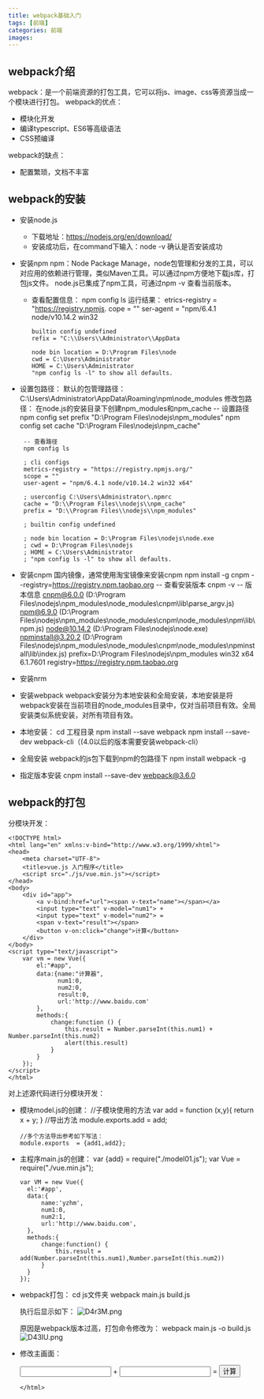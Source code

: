 ```yaml
---
title: webpack基础入门
tags: [前端]
categories: 前端
images: 
---
```

## webpack介绍
webpack：是一个前端资源的打包工具，它可以将js、image、css等资源当成一个模块进行打包。
webpack的优点：
- 模块化开发
- 编译typescript、ES6等高级语法
- CSS预编译

webpack的缺点：
- 配置繁琐，文档不丰富



## webpack的安装
- 安装node.js
	- 下载地址：https://nodejs.org/en/download/
	- 安装成功后，在command下输入：node -v 确认是否安装成功

- 安装npm
  npm：Node Package Manage，node包管理和分发的工具，可以对应用的依赖进行管理，类似Maven工具。可以通过npm方便地下载js库，打包js文件。
  node.js已集成了npm工具，可通过npm -v 查看当前版本。
  - 查看配置信息：
        npm config ls
        运行结果：
		etrics-registry = "https://registry.npmjs.
		cope = ""
		ser-agent = "npm/6.4.1 node/v10.14.2 win32
		
		builtin config undefined
		refix = "C:\\Users\\Administrator\\AppData
		
		node bin location = D:\Program Files\node
		cwd = C:\Users\Administrator
		HOME = C:\Users\Administrator
	    "npm config ls -l" to show all defaults.

 - 设置包路径：
   默认的包管理路径：
        C:\Users\Administrator\AppData\Roaming\npm\node_modules
   修改包路径：
   在node.js的安装目录下创建npm_modules和npm_cache
        -- 设置路径
        npm config set prefix "D:\Program Files\nodejs\npm_modules"
        npm config set cache "D:\Program Files\nodejs\npm_cache"

        -- 查看路径
        npm config ls

		; cli configs
		metrics-registry = "https://registry.npmjs.org/"
		scope = ""
		user-agent = "npm/6.4.1 node/v10.14.2 win32 x64"
		
		; userconfig C:\Users\Administrator\.npmrc
		cache = "D:\\Program Files\\nodejs\\npm_cache"
		prefix = "D:\\Program Files\\nodejs\\npm_modules"
		
		; builtin config undefined
		
		; node bin location = D:\Program Files\nodejs\node.exe
		; cwd = D:\Program Files\nodejs
		; HOME = C:\Users\Administrator
		; "npm config ls -l" to show all defaults.

- 安装cnpm
  国内镜像，通常使用淘宝镜像来安装cnpm
      npm install -g cnpm --registry=https://registry.npm.taobao.org
      -- 查看安装版本
      cnpm -v 
      -- 版本信息
      cnpm@6.0.0 (D:\Program Files\nodejs\npm_modules\node_modules\cnpm\lib\parse_argv.js)
	  npm@6.9.0 (D:\Program Files\nodejs\npm_modules\node_modules\cnpm\node_modules\npm\lib\npm.js)
	  node@10.14.2 (D:\Program Files\nodejs\node.exe)
	  npminstall@3.20.2 (D:\Program Files\nodejs\npm_modules\node_modules\cnpm\node_modules\npminstall\lib\index.js)
	  prefix=D:\Program Files\nodejs\npm_modules
	  win32 x64 6.1.7601
	  registry=https://registry.npm.taobao.org
- 安装nrm
- 安装webpack
  webpack安装分为本地安装和全局安装，本地安装是将webpack安装在当前项目的node_modules目录中，仅对当前项目有效。全局安装类似系统安装，对所有项目有效。
 - 本地安装：
        cd 工程目录
        npm install --save webpack
        npm install --save-dev webpack-cli（(4.0以后的版本需要安装webpack-cli）
 - 全局安装
   webpack的js包下载到npm的包路径下
        npm install webpack -g
 - 指定版本安装
        cnpm install --save-dev webpack@3.6.0

## webpack的打包
分模块开发：

	<!DOCTYPE html>
	<html lang="en" xmlns:v-bind="http://www.w3.org/1999/xhtml">
	<head>
	    <meta charset="UTF-8">
	    <title>vue.js 入门程序</title>
	    <script src="./js/vue.min.js"></script>
	</head>
	<body>
	    <div id="app">
	        <a v-bind:href="url"><span v-text="name"></span></a>
	        <input type="text" v-model="num1"> +
	        <input type="text" v-model="num2"> =
	        <span v-text="result"></span>
	        <button v-on:click="change">计算</button>
	    </div>
	</body>
	<script type="text/javascript">
	    var vm = new Vue({
	        el:"#app",
	        data:{name:"计算器",
	              num1:0,
	              num2:0,
	              result:0,
	              url:'http://www.baidu.com'
	        },
	        methods:{
	            change:function () {
	                this.result = Number.parseInt(this.num1) + Number.parseInt(this.num2)
	                alert(this.result)
	            }
	        }
	    });
	</script>
	</html>

对上述源代码进行分模块开发：
- 模块model.js的创建：
      //子模块使用的方法
	  var add = function (x,y){
	    return  x + y;
	  }
      //导出方法
      module.exports.add = add;

      //多个方法导出参考如下写法：
      module.exports  = {add1,add2};

- 主程序main.js的创建：
	  var {add} = require("./model01.js");
	  var Vue = require("./vue.min.js");
	
	  var VM = new Vue({
	    el:'#app',
	    data:{
	        name:'yzhm',
	        num1:0,
	        num2:1,
	        url:'http://www.baidu.com',
	    },
	    methods:{
	        change:function() {
	            this.result = add(Number.parseInt(this.num1),Number.parseInt(this.num2))
	        }
	    }
	  });

- webpack打包：
      cd js文件夹
      webpack main.js build.js

  执行后显示如下：
![D4r3M.png](https://ww1.yunjiexi.club/2019/03/18/D4r3M.png)

  原因是webpack版本过高，打包命令修改为：
      webpack main.js -o build.js
![D43IU.png](https://ww1.yunjiexi.club/2019/03/18/D43IU.png)

- 修改主画面：
	  <!DOCTYPE html>
	  <html lang="en" xmlns:v-bind="http://www.w3.org/1999/xhtml">
	  <head>
	    <meta charset="UTF-8">
	    <title>vue.js 入门程序</title>
	    <script src="./js/build.js">
	    </script>
	  </head>
	  <body>
	    <div id="app">
	        <a v-bind:href="url"><span v-text="name"></span></a>
	        <input type="text" v-model="num1"> +
	        <input type="text" v-model="num2"> =
	        <span v-text="result"></span>
	        <button v-on:click="change">计算</button>
	    </div>
	  </body>
	
	  </html>
